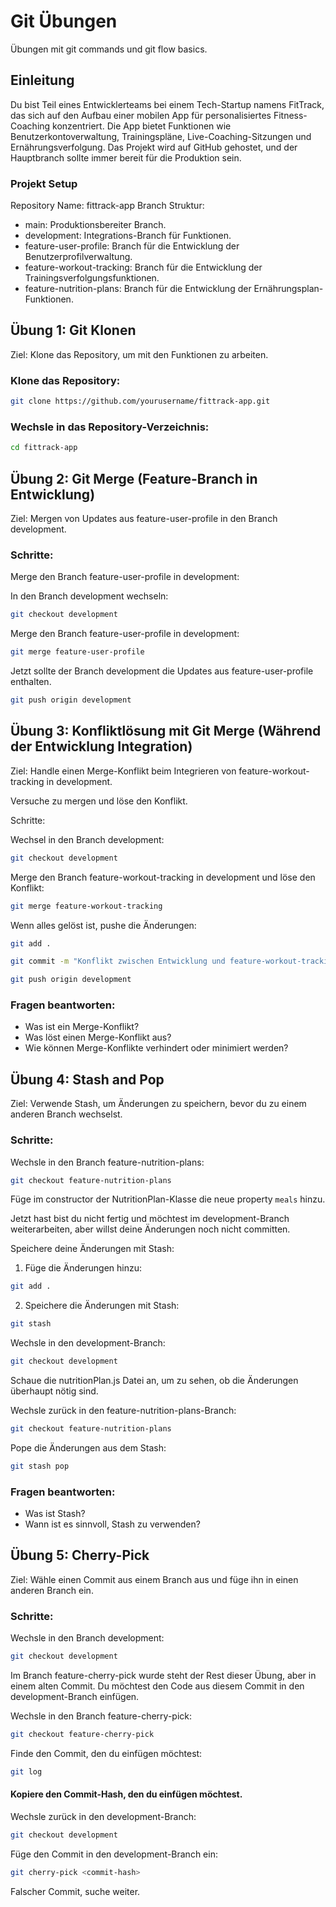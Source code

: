 # Git Übungen

Übungen mit git commands und git flow basics.

## Einleitung

Du bist Teil eines Entwicklerteams bei einem Tech-Startup namens FitTrack, das sich auf den Aufbau einer mobilen App für personalisiertes Fitness-Coaching konzentriert. Die App bietet Funktionen wie Benutzerkontoverwaltung, Trainingspläne, Live-Coaching-Sitzungen und Ernährungsverfolgung. Das Projekt wird auf GitHub gehostet, und der Hauptbranch sollte immer bereit für die Produktion sein.

### Projekt Setup

Repository Name: fittrack-app
Branch Struktur:

- main: Produktionsbereiter Branch.
- development: Integrations-Branch für Funktionen.
- feature-user-profile: Branch für die Entwicklung der Benutzerprofilverwaltung.
- feature-workout-tracking: Branch für die Entwicklung der Trainingsverfolgungsfunktionen.
- feature-nutrition-plans: Branch für die Entwicklung der Ernährungsplan-Funktionen.

## Übung 1: Git Klonen

Ziel: Klone das Repository, um mit den Funktionen zu arbeiten.

### Klone das Repository:

```bash
git clone https://github.com/yourusername/fittrack-app.git
```

### Wechsle in das Repository-Verzeichnis:

```bash
cd fittrack-app
```

## Übung 2: Git Merge (Feature-Branch in Entwicklung)

Ziel: Mergen von Updates aus feature-user-profile in den Branch development.

### Schritte:

Merge den Branch feature-user-profile in development:

In den Branch development wechseln:

```bash
git checkout development
```

Merge den Branch feature-user-profile in development:

```bash
git merge feature-user-profile
```

Jetzt sollte der Branch development die Updates aus feature-user-profile enthalten.

```bash
git push origin development
```

## Übung 3: Konfliktlösung mit Git Merge (Während der Entwicklung Integration)

Ziel: Handle einen Merge-Konflikt beim Integrieren von feature-workout-tracking in development.

Versuche zu mergen und löse den Konflikt.

Schritte:

Wechsel in den Branch development:

```bash
git checkout development
```

Merge den Branch feature-workout-tracking in development und löse den Konflikt:

```bash
git merge feature-workout-tracking
```

Wenn alles gelöst ist, pushe die Änderungen:

```bash
git add .
```

```bash
git commit -m "Konflikt zwischen Entwicklung und feature-workout-tracking gelöst"
```

```bash
git push origin development
```

### Fragen beantworten:

- Was ist ein Merge-Konflikt?
- Was löst einen Merge-Konflikt aus?
- Wie können Merge-Konflikte verhindert oder minimiert werden?

## Übung 4: Stash and Pop

Ziel: Verwende Stash, um Änderungen zu speichern, bevor du zu einem anderen Branch wechselst.

### Schritte:

Wechsle in den Branch feature-nutrition-plans:

```bash
git checkout feature-nutrition-plans
```

Füge im constructor der NutritionPlan-Klasse die neue property `meals` hinzu.

Jetzt hast bist du nicht fertig und möchtest im development-Branch weiterarbeiten, aber willst deine Änderungen noch nicht committen.

Speichere deine Änderungen mit Stash:

1. Füge die Änderungen hinzu:

```bash
git add .
```

2. Speichere die Änderungen mit Stash:

```bash
git stash
```

Wechsle in den development-Branch:

```bash
git checkout development
```

Schaue die nutritionPlan.js Datei an, um zu sehen, ob die Änderungen überhaupt nötig sind.

Wechsle zurück in den feature-nutrition-plans-Branch:

```bash
git checkout feature-nutrition-plans
```

Pope die Änderungen aus dem Stash:

```bash
git stash pop
```

### Fragen beantworten:

- Was ist Stash?
- Wann ist es sinnvoll, Stash zu verwenden?

## Übung 5: Cherry-Pick

Ziel: Wähle einen Commit aus einem Branch aus und füge ihn in einen anderen Branch ein.

### Schritte:

Wechsle in den Branch development:

```bash
git checkout development
```

Im Branch feature-cherry-pick wurde steht der Rest dieser Übung, aber in einem alten Commit. Du möchtest den Code aus diesem Commit in den development-Branch einfügen.

Wechsle in den Branch feature-cherry-pick:

```bash
git checkout feature-cherry-pick
```

Finde den Commit, den du einfügen möchtest:

```bash
git log
```

#### Kopiere den Commit-Hash, den du einfügen möchtest.

Wechsle zurück in den development-Branch:

```bash
git checkout development
```

Füge den Commit in den development-Branch ein:

```bash
git cherry-pick <commit-hash>
```

Falscher Commit, suche weiter.
